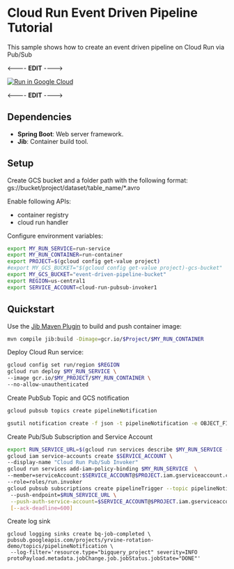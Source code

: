 # Cloud Run Event Driven Pipeline Tutorial

This sample shows how to create an event driven pipeline on Cloud Run via Pub/Sub

<---- **EDIT** ---->

[![Run in Google Cloud][run_img]][run_link]

[run_img]: https://storage.googleapis.com/cloudrun/button.svg
[run_link]: https://deploy.cloud.run/?git_repo=https://github.com/yrvine-g/event-driven-pipeline&dir=pipeline/pubsub&cloudshell_tutorial=pipeline/pubsub/README.md
<---- **EDIT** ---->


## Dependencies

* **Spring Boot**: Web server framework.
* **Jib**: Container build tool.

## Setup
Create  GCS bucket and a folder path with the following format:
gs://bucket/project/dataset/table_name/*.avro

Enable following APIs: 
* container registry 
* cloud run handler


Configure environment variables:

```sh
export MY_RUN_SERVICE=run-service
export MY_RUN_CONTAINER=run-container
export PROJECT=$(gcloud config get-value project)
#export MY_GCS_BUCKET="$(gcloud config get-value project)-gcs-bucket"
export MY_GCS_BUCKET="event-driven-pipeline-bucket"
export REGION=us-central1
export SERVICE_ACCOUNT=cloud-run-pubsub-invoker1
```

## Quickstart

Use the [Jib Maven Plugin](https://github.com/GoogleContainerTools/jib/tree/master/jib-maven-plugin) to build and push container image:

```sh
mvn compile jib:build -Dimage=gcr.io/$Project/$MY_RUN_CONTAINER
```

Deploy Cloud Run service:
```sh
gcloud config set run/region $REGION
gcloud run deploy $MY_RUN_SERVICE \
--image gcr.io/$MY_PROJECT/$MY_RUN_CONTAINER \
--no-allow-unauthenticated
```

Create PubSub Topic and GCS notification
```sh
gcloud pubsub topics create pipelineNotification

gsutil notification create -f json -t pipelineNotification -e OBJECT_FINALIZE gs://"$MY_GCS_BUCKET"
```

Create Pub/Sub Subscription and Service Account
```sh
export RUN_SERVICE_URL=$(gcloud run services describe $MY_RUN_SERVICE --format='value(status.url)')
gcloud iam service-accounts create $SERVICE_ACCOUNT \
--display-name "Cloud Run Pub/Sub Invoker"
gcloud run services add-iam-policy-binding $MY_RUN_SERVICE  \ 
--member=serviceAccount:$SERVICE_ACCOUNT@$PROJECT.iam.gserviceaccount.com \
--role=roles/run.invoker
gcloud pubsub subscriptions create pipelineTrigger --topic pipelineNotification \  
 --push-endpoint=$RUN_SERVICE_URL \
 --push-auth-service-account=$SERVICE_ACCOUNT@$PROJECT.iam.gserviceaccount.com \
 [--ack-deadline=600]
```

Create log sink
```shell
gcloud logging sinks create bq-job-completed \
pubsub.googleapis.com/projects/yrvine-rotation-demo/topics/pipelineNotification \
 --log-filter='resource.type="bigquery_project" severity=INFO protoPayload.metadata.jobChange.job.jobStatus.jobState="DONE"'

```
